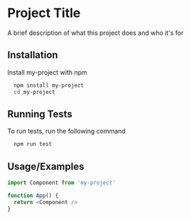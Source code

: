 
# Project Title

A brief description of what this project does and who it's for




## Installation

Install my-project with npm

```bash
  npm install my-project
  cd my-project
```
    

## Running Tests

To run tests, run the following command

```bash
  npm run test
```


## Usage/Examples

```javascript
import Component from 'my-project'

function App() {
  return <Component />
}
```

